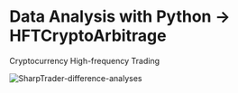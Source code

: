# Data Analysis with Python -> HFTCryptoArbitrage
Cryptocurrency High-frequency Trading 

![SharpTrader-difference-analyses](https://github.com/user-attachments/assets/0bfcf5c2-a05b-42ba-bf18-4b13eb338d9b)
